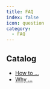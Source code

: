```yaml
---
title: FAQ
index: false
icon: question
category:
  - FAQ
---
```


## Catalog

- [How to ...](howto.md)
- [Why ...](why.md)